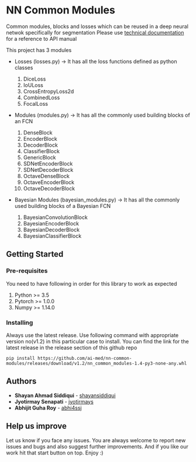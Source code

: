 # NN Common Modules

Common modules, blocks and losses which can be reused in a deep neural netwok specifically for segmentation Please use [technical documentation](https://ai-med.github.io/nn-common-modules/build/html/) for a reference to API manual

This project has 3 modules 
* Losses (losses.py) -> It has all the loss functions defined as python classes
    1. DiceLoss
    2. IoULoss
    3. CrossEntropyLoss2d
    4. CombinedLoss
    5. FocalLoss

* Modules (modules.py) -> It has all the commonly used building blocks of an FCN
    1. DenseBlock
    2. EncoderBlock
    3. DecoderBlock
    4. ClassifierBlock
    5. GenericBlock
    6. SDNetEncoderBlock
    7. SDNetDecoderBlock  
    8. OctaveDenseBlock
    9. OctaveEncoderBlock
    10. OctaveDecoderBlock

* Bayesian Modules (bayesian_modules.py) -> It has all the commonly used building blocks of a Bayesian FCN
    1. BayesianConvolutionBlock
    2. BayesianEncoderBlock
    3. BayesianDecoderBlock
    4. BayesianClassifierBlock

## Getting Started

### Pre-requisites

You need to have following in order for this library to work as expected
1. Python >= 3.5
2. Pytorch >= 1.0.0
3. Numpy >= 1.14.0

### Installing

Always use the latest release. Use following command with appropriate version no(v1.2) in this particular case to install. You can find the link for the latest release in the release section of this github repo

```
pip install https://github.com/ai-med/nn-common-modules/releases/download/v1.2/nn_common_modules-1.4-py3-none-any.whl
```

## Authors

* **Shayan Ahmad Siddiqui**  - [shayansiddiqui](https://github.com/shayansiddiqui)
* **Jyotirmay Senapati** - [jyotirmays](https://www.linkedin.com/in/jyotirmay-senapati-30615421)
* **Abhijit Guha Roy**  - [abhi4ssj](https://github.com/abhi4ssj)


## Help us improve
Let us know if you face any issues. You are always welcome to report new issues and bugs and also suggest further improvements. And if you like our work hit that start button on top. Enjoy :)
